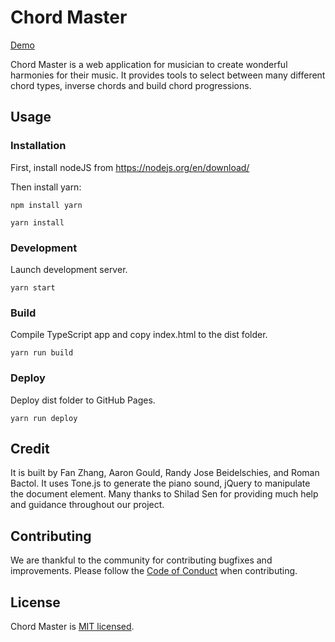 # Chord Master

[Demo](https://fanzhangg.github.io/chord-master/)

Chord Master is a web application for musician to create wonderful harmonies for their music. It provides tools to select between many different chord types, inverse chords and build chord progressions.

## Usage

### Installation

First, install nodeJS from https://nodejs.org/en/download/

Then install yarn:

`npm install yarn`

`yarn install`

### Development

Launch development server.

`yarn start`

### Build

Compile TypeScript app and copy index.html to the dist folder.

`yarn run build`

### Deploy

Deploy dist folder to GitHub Pages.

`yarn run deploy`


## Credit

It is built by Fan Zhang, Aaron Gould, Randy Jose Beidelschies, and Roman Bactol. It uses Tone.js to generate the piano sound, jQuery to manipulate the document element.
Many thanks to Shilad Sen for providing much help and guidance throughout our project.

## Contributing
We are thankful to the community for contributing bugfixes and improvements. Please follow the [Code of Conduct](./CODE_OF_CONDUCT.md) when contributing.

## License

Chord Master is [MIT licensed](./LICENSE).
